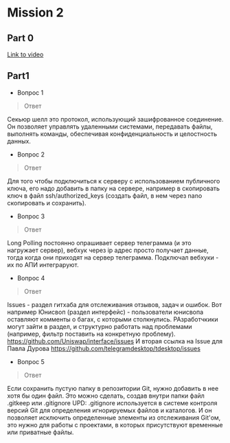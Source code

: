 # Mission 2

## Part 0

[Link to video](https://share.vidyard.com/watch/ZuadBBukCMteTFm65KPyHg?)

## Part1

- Вопрос 1	 
> Ответ
>
Секьюр шелл это протокол, использующий зашифрованное соединение. Он позволяет управлять удаленными системами, передавать файлы, выполнять команды, обеспечивая конфиденциальность и целостность данных.

- Вопрос 2	 
> Ответ
> 
Для того чтобы подключиться к серверу с использованием публичного ключа, его надо добавить в папку на сервере, например в скопировать ключ в файл ssh/authorized_keys (создать файл, в нем через nano скопировать и сохранить).

- Вопрос 3	 
> Ответ
> 
Long Polling постоянно опрашивает сервер телеграмма (и это нагружает сервер), вебхук через ip адрес просто получает данные, тогда когда они приходят на сервер телеграмма. Подключал вебхуки - их по АПИ интеграруют. 

- Вопрос 4	 
> Ответ
>
Issues - раздел гитхаба для отслеживания отзывов, задач и ошибок. Вот например Юнисвоп (раздел интерфейс) - пользователи юнисвопа оставляют комменты о багах, с которыми столкнулись. РАзработчкики могут зайти в раздел, и структурно работать над проблемами (например, фильтр поставить на конкретную проблему). https://github.com/Uniswap/interface/issues И вторая ссылка на Issue для Павла Дурова https://github.com/telegramdesktop/tdesktop/issues 

- Вопрос 5	 
> Ответ
>
Если сохранить пустую папку в репозитории Git, нужно добавить в нее хотя бы один файл. Это можно сделать, создав внутри папки файл .gitkeep или .gitignore
UPD: .gitignore используется в системе контроля версий Git для определения игнорируемых файлов и каталогов. И он позволяет исключить определенные элементы из отслеживания Git'ом, это нужно для работы с проектами, в которых присутствуют временные или приватные файлы.
